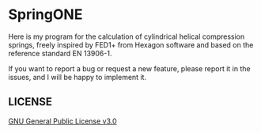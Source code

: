 # SpringONE

Here is my program for the calculation of cylindrical helical compression springs, 
freely inspired by FED1+ from Hexagon software and based on the reference standard EN 13906-1.

If you want to report a bug or request a new feature, please report it in the issues, 
and I will be happy to implement it.

## LICENSE

[GNU General Public License v3.0](https://github.com/melchiorrecaruso/springone/blob/main/LICENSE)


